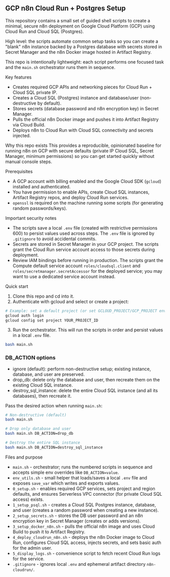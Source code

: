 ## GCP n8n Cloud Run + Postgres Setup

This repository contains a small set of guided shell scripts to create a minimal, secure n8n deployment on Google Cloud Platform (GCP) using Cloud Run and Cloud SQL (Postgres).

High level: the scripts automate common setup tasks so you can create a "blank" n8n instance backed by a Postgres database with secrets stored in Secret Manager and the n8n Docker image hosted in Artifact Registry.

This repo is intentionally lightweight: each script performs one focused task and the `main.sh` orchestrator runs them in sequence.

Key features
- Creates required GCP APIs and networking pieces for Cloud Run + Cloud SQL private IP.
- Creates a Cloud SQL (Postgres) instance and database/user (non-destructive by default).
- Stores secrets (database password and n8n encryption key) in Secret Manager.
- Pulls the official n8n Docker image and pushes it into Artifact Registry via Cloud Build.
- Deploys n8n to Cloud Run with Cloud SQL connectivity and secrets injected.

Why this repo exists
This provides a reproducible, opinionated baseline for running n8n on GCP with secure defaults (private IP Cloud SQL, Secret Manager, minimum permissions) so you can get started quickly without manual console steps.

Prerequisites
- A GCP account with billing enabled and the Google Cloud SDK (`gcloud`) installed and authenticated.
- You have permission to enable APIs, create Cloud SQL instances, Artifact Registry repos, and deploy Cloud Run services.
- `openssl` is required on the machine running some scripts (for generating random passwords/keys).

Important security notes
- The scripts save a local `.env` file (created with restrictive permissions 600) to persist values used across steps. The `.env` file is ignored by `.gitignore` to avoid accidental commits.
- Secrets are stored in Secret Manager in your GCP project. The scripts grant the Cloud Run service account access to those secrets during deployment.
- Review IAM bindings before running in production. The scripts grant the Compute default service account `roles/cloudsql.client` and `roles/secretmanager.secretAccessor` for the deployed service; you may want to use a dedicated service account instead.

Quick start
1. Clone this repo and cd into it.
2. Authenticate with gcloud and select or create a project:

```bash
# Example: set a default project (or set GCLOUD_PROJECT/GCP_PROJECT env var)
gcloud auth login
gcloud config set project YOUR_PROJECT_ID
```

3. Run the orchestrator. This will run the scripts in order and persist values in a local `.env` file.

```bash
bash main.sh
```

### DB_ACTION options
- ignore (default): perform non-destructive setup; existing instance, database, and user are preserved.
- drop_db: delete only the database and user, then recreate them on the existing Cloud SQL instance.
- destroy_sql_instance: delete the entire Cloud SQL instance (and all its databases), then recreate it.

Pass the desired action when running `main.sh`:
```bash
# Non-destructive (default)
bash main.sh

# Drop only database and user
bash main.sh DB_ACTION=drop_db

# Destroy the entire SQL instance
bash main.sh DB_ACTION=destroy_sql_instance
```

Files and purpose
- `main.sh` - orchestrator; runs the numbered scripts in sequence and accepts simple env overrides like `DB_ACTION=value`.
- `env_utils.sh` - small helper that loads/saves a local `.env` file and exposes `save_var` which writes and exports values.
- `0_setup.sh` - enables required GCP services, sets project and region defaults, and ensures Serverless VPC connector (for private Cloud SQL access) exists.
- `1_setup_psql.sh` - creates a Cloud SQL Postgres instance, database, and user (creates a random password when creating a new instance).
- `2_setup_secrets.sh` - stores the DB user password and an n8n encryption key in Secret Manager (creates or adds versions).
- `3_setup_docker_n8n.sh` - pulls the official n8n image and uses Cloud Build to push it to Artifact Registry.
- `4_deploy_cloudrun_n8n.sh` - deploys the n8n Docker image to Cloud Run, configures Cloud SQL access, injects secrets, and sets basic auth for the admin user.
- `5_display_logs.sh` - convenience script to fetch recent Cloud Run logs for the service.
- `.gitignore` - ignores local `.env` and ephemeral artifact directory `n8n-cloudrun/`.

